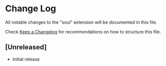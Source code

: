 # Change Log

All notable changes to the "soul" extension will be documented in this file.

Check [Keep a Changelog](http://keepachangelog.com/) for recommendations on how to structure this file.

## [Unreleased]

- Initial release